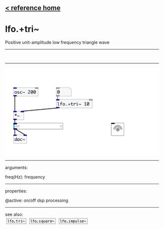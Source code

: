 [< reference home](index.html)
---

# lfo.+tri~


Positive unit-amplitude low frequency triangle wave

---

<br>


---


![example](examples/lfo.+tri~-example.jpg)

---
arguments:

freq(Hz): frequency<br>

---
properties:

@active: on/off dsp
            processing<br>

---
see also:<br>
[![lfo.tri~](img/object_lfo.tri~.png)](lfo.tri~.html)
[![lfo.square~](img/object_lfo.square~.png)](lfo.square~.html)
[![lfo.impulse~](img/object_lfo.impulse~.png)](lfo.impulse~.html)
